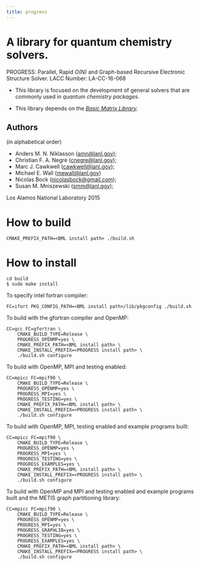 ```yaml
---
title: progress
---
```


A library for quantum chemistry solvers.
=======================================

PROGRESS: Parallel, Rapid _O(N)_ and Graph-based Recursive Electronic
Structure Solver. LACC Number: LA-CC-16-068

  - This library is focused on the development of general solvers that are
    commonly used in _quantum chemistry packages_.

  - This library depends on the [_Basic Matrix
    Library_](https://qmmd.github.io/bml/).

Authors
-------

(in alphabetical order)

- Anders M. N. Niklasson (<amn@lanl.gov>);
- Christian F. A. Negre (<cnegre@lanl.gov>);
- Marc J. Cawkwell (<cawkwell@lanl.gov>);
- Michael E. Wall (<mewall@lanl.gov>)
- Nicolas Bock (<nicolasbock@gmail.com>);
- Susan M. Mniszewski (<smm@lanl.gov>);

Los Alamos National Laboratory 2015

How to build
============

    CMAKE_PREFIX_PATH=<BML install path> ./build.sh

How to install
==============

    cd build
    $ sudo make install

To specify intel fortran compiler:

    FC=ifort PKG_CONFIG_PATH=<BML install path>/lib/pkgconfig ./build.sh

To build with the gfortran compiler and OpenMP:

    CC=gcc FC=gfortran \
        CMAKE_BUILD_TYPE=Release \
        PROGRESS_OPENMP=yes \
        CMAKE_PREFIX_PATH=<BML install path> \
        CMAKE_INSTALL_PREFIX=<PROGRESS install path> \
        ./build.sh configure

To build with OpenMP, MPI and testing enabled:

    CC=mpicc FC=mpif90 \
        CMAKE_BUILD_TYPE=Release \
        PROGRESS_OPENMP=yes \
        PROGRESS_MPI=yes \
        PROGRESS_TESTING=yes \
        CMAKE_PREFIX_PATH=<BML install path> \
        CMAKE_INSTALL_PREFIX=<PROGRESS install path> \
        ./build.sh configure

To build with OpenMP, MPI, testing enabled and example programs built:

	CC=mpicc FC=mpif90 \
	    CMAKE_BUILD_TYPE=Release \
	    PROGRESS_OPENMP=yes \
	    PROGRESS_MPI=yes \
	    PROGRESS_TESTING=yes \
	    PROGRESS_EXAMPLES=yes \
	    CMAKE_PREFIX_PATH=<BML install path> \
	    CMAKE_INSTALL_PREFIX=<PROGRESS install path> \
	    ./build.sh configure

To build with OpenMP and MPI and testing enabled and example programs built
and the METIS graph partitioning library:

	CC=mpicc FC=mpif90 \
	    CMAKE_BUILD_TYPE=Release \
	    PROGRESS_OPENMP=yes \
	    PROGRESS_MPI=yes \
	    PROGRESS_GRAPHLIB=yes \
	    PROGRESS_TESTING=yes \
	    PROGRESS_EXAMPLES=yes \
	    CMAKE_PREFIX_PATH=<BML install path> \
	    CMAKE_INSTALL_PREFIX=<PROGRESS install path> \
	    ./build.sh configure
